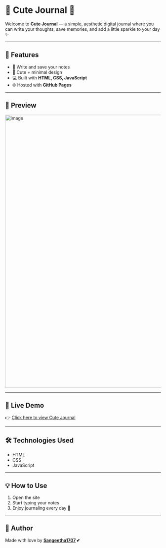 # 🌸 Cute Journal 🌸

Welcome to **Cute Journal** — a simple, aesthetic digital journal where you can write your thoughts, save memories, and add a little sparkle to your day ✨  

---

## 🎀 Features
- 📝 Write and save your notes  
- 🎨 Cute + minimal design  
- 💻 Built with **HTML, CSS, JavaScript**  
- 🌐 Hosted with **GitHub Pages**  

---
## 📸 Preview
<img width="1915" height="881" alt="image" src="https://github.com/user-attachments/assets/127ef642-0308-4948-9e4a-8ab14026d310" />

---

## 🚀 Live Demo
👉 [Click here to view Cute Journal]([https://sangeetha1707.github.io/cute-journal/])  

---

## 🛠️ Technologies Used
- HTML  
- CSS  
- JavaScript  

---

## 💡 How to Use
1. Open the site  
2. Start typing your notes  
3. Enjoy journaling every day 🌷  

---

## 💖 Author
Made with love by **[Sangeetha1707](https://github.com/sangeetha1707)** 💕  

